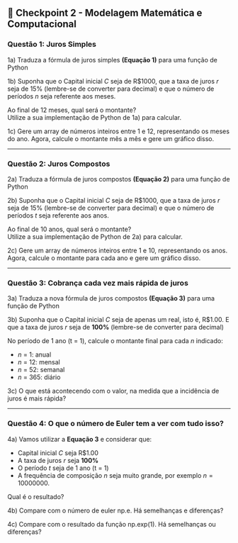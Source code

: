 ## 🎇 Checkpoint 2 - Modelagem Matemática e Computacional

### Questão 1: Juros Simples


1a) Traduza a fórmula de juros simples **(Equação 1)** para uma função de Python 

1b) Suponha que o Capital inicial $C$ seja de R\$1000, que a taxa de juros $r$ seja de $15\%$ (lembre-se de converter para decimal) e que o número de períodos $n$ seja referente aos meses.  

Ao final de 12 meses, qual será o montante?  
Utilize a sua implementação de Python de 1a) para calcular.  

1c) Gere um array de números inteiros entre 1 e 12, representando os meses do ano. Agora, calcule o montante mês a mês e gere um gráfico disso.

---

### Questão 2: Juros Compostos

2a) Traduza a fórmula de juros compostos **(Equação 2)** para uma função de Python  

2b) Suponha que o Capital inicial $C$ seja de R\$1000, que a taxa de juros $r$ seja de $15\%$ (lembre-se de converter para decimal) e que o número de períodos $t$ seja referente aos anos.  

Ao final de 10 anos, qual será o montante?  
Utilize a sua implementação de Python de 2a) para calcular.  

2c) Gere um array de números inteiros entre 1 e 10, representando os anos. Agora, calcule o montante para cada ano e gere um gráfico disso.

---

### Questão 3: Cobrança cada vez mais rápida de juros

3a) Traduza a nova fórmula de juros compostos **(Equação 3)** para uma função de Python

3b) Suponha que o Capital inicial $C$ seja de apenas um real, isto é, R\$1.00. E que a taxa de juros $r$ seja de $\mathbf{100\%}$ (lembre-se de converter para decimal)

No período de 1 ano (t = 1), calcule o montante final para cada $n$ indicado:

 - $n$ = 1: anual
 - $n$ = 12: mensal
 - $n$ = 52: semanal
 - $n$ = 365: diário

 3c) O que está acontecendo com o valor, na medida que a incidência de juros é mais rápida?

---

### Questão 4: O que o número de Euler tem a ver com tudo isso?

4a) Vamos utilizar a **Equação 3** e considerar que:

- Capital inicial $C$ seja  R\$1.00
- A taxa de juros $r$ seja  $\mathbf{100\%}$
- O período $t$ seja de 1 ano (t = 1)
- A frequência de composição $n$ seja muito grande, por exemplo $n = 10000000$.

Qual é o resultado?

4b) Compare com o número de euler np.e. Há semelhanças e diferenças?

4c) Compare com o resultado da função np.exp(1). Há semelhanças ou diferenças?